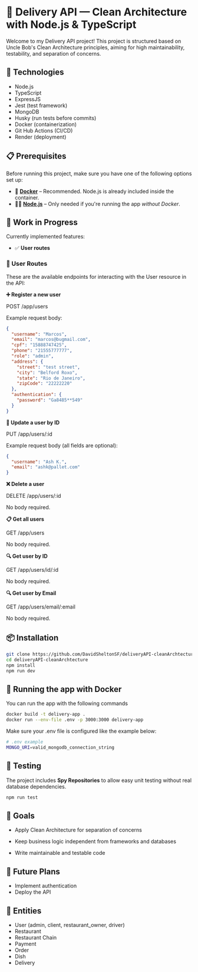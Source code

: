 # 🧼 Delivery API — Clean Architecture with Node.js & TypeScript
Welcome to my Delivery API project! This project is structured based on Uncle Bob's Clean Architecture principles, aiming for high maintainability, testability, and separation of concerns.

## 🔧 Technologies
- Node.js
- TypeScript
- ExpressJS
- Jest (test framework)
- MongoDB
- Husky (run tests before commits)
- Docker (containerization)
- Git Hub Actions (CI/CD)
- Render (deployment)

## 📋 Prerequisites

Before running this project, make sure you have one of the following options set up:

- 🐳 **[Docker](https://www.docker.com/)** – Recommended. Node.js is already included inside the container.
- 🧑‍💻 **[Node.js](https://nodejs.org/)** – Only needed if you're running the app *without Docker*.

## 🚧 Work in Progress

Currently implemented features:
- ✅ **User routes** 


### 📘 User Routes

These are the available endpoints for interacting with the User resource in the API:

**➕ Register a new user**

POST /app/users

Example request body:

```json
{
  "username": "Marcos",
  "email": "marcos@bugmail.com",
  "cpf": "15888747425",
  "phone": "21555777777",
  "role": "admin",
  "address": {
    "street": "test street",
    "city": "Belford Roxo",
    "state": "Rio de Janeiro",
    "zipCode": "22222220"
  },
  "authentication": {
    "password": "Ga8485**549"
  }
}

```
**🔄 Update a user by ID**

PUT /app/users/:id

Example request body (all fields are optional):

```json
{
  "username": "Ash K.",
  "email": "ashk@pallet.com"
}
```

**❌ Delete a user**

DELETE /app/users/:id

No body required.

**📋 Get all users**

GET /app/users

No body required.

**🔍 Get user by ID**

GET /app/users/id/:id

No body required.

**🔍 Get user by Email**

GET /app/users/email/:email

No body required.

## 📦 Installation
```bash
git clone https://github.com/DavidSheltonSF/deliveryAPI-cleanArchtecture
cd deliveryAPI-cleanArchtecture
npm install
npm run dev
```

## 🐳 Running the app with Docker

You can run the app with the following commands

```bash
docker build -t delivery-app .
docker run --env-file .env -p 3000:3000 delivery-app
```

Make sure your .env file is configured like the example below:

```bash
# .env example
MONGO_URI=valid_mongodb_connection_string
```

## 🧪 Testing

The project includes **Spy Repositories** to allow easy unit testing without real database dependencies.

```bash
npm run test
```

## 📌 Goals
- Apply Clean Architecture for separation of concerns

- Keep business logic independent from frameworks and databases

- Write maintainable and testable code

## 📂 Future Plans
- Implement authentication
- Deploy the API


## 🧬 Entities
- User (admin, client, restaurant_owner, driver)
- Restaurant
- Restaurant Chain
- Payment
- Order
- Dish
- Delivery